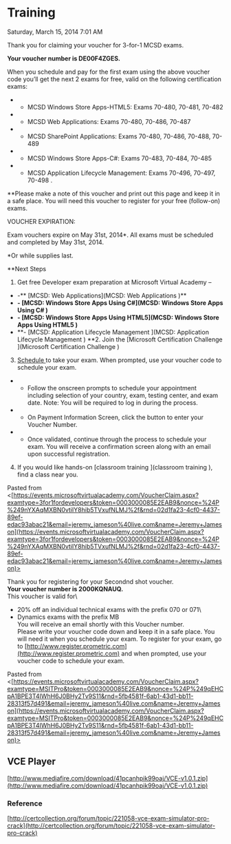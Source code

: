 ﻿# Training

Saturday, March 15, 2014
7:01 AM

Thank you for claiming your voucher for 3-for-1 MCSD exams.

**Your voucher number is DE00F4ZGES.**

When you schedule and pay for the first exam using the above voucher code you’ll get the next 2 exams for free, valid on the following certification exams:

- - MCSD Windows Store Apps-HTML5: Exams 70-480, 70-481, 70-482
- - MCSD Web Applications: Exams 70-480, 70-486, 70-487
- - MCSD SharePoint Applications: Exams 70-480, 70-486, 70-488, 70-489
- - MCSD Windows Store Apps-C#: Exams 70-483, 70-484, 70-485
- - MCSD Application Lifecycle Management: Exams 70-496, 70-497, 70-498 .**Please make a note of this voucher and print out this page and keep it in a safe place. You will need this voucher to register for your free (follow-on) exams.VOUCHER EXPIRATION:Exam vouchers expire on May 31st, 2014*. All exams must be scheduled and completed by May 31st, 2014.*Or while supplies last.**Next Steps1. Get free Developer exam preparation at Microsoft Virtual Academy –
- -** [MCSD: Web Applications](MCSD: Web Applications )**
- **- [MCSD: Windows Store Apps Using C#](MCSD: Windows Store Apps Using C# )**
- **- [MCSD: Windows Store Apps Using HTML5](MCSD: Windows Store Apps Using HTML5 )**
- **- [MCSD: Application Lifecycle Management ](MCSD: Application Lifecycle Management )**2. Join the [Microsoft Certification Challenge ](Microsoft Certification Challenge )3. [Schedule ](Schedule )to take your exam. When prompted, use your voucher code to schedule your exam.
- - Follow the onscreen prompts to schedule your appointment including selection of your country, exam, testing center, and exam date. Note: You will be required to log in during the process.
- - On Payment Information Screen, click the button to enter your Voucher Number.
- - Once validated, continue through the process to schedule your exam. You will receive a confirmation screen along with an email upon successful registration.4. If you would like hands-on [classroom training ](classroom training ), find a class near you.

Pasted from <[https://events.microsoftvirtualacademy.com/VoucherClaim.aspx?examtype=3for1fordevelopers&token=0003000085E2EAB9&nonce=%24P%249nYXAqMXBN0vtiIY8hib5TVxufNLMJ%2f&rnd=02d1fa23-4cf0-4437-89ef-edac93abac21&email=jeremy_jameson%40live.com&name=Jeremy+Jameson](https://events.microsoftvirtualacademy.com/VoucherClaim.aspx?examtype=3for1fordevelopers&token=0003000085E2EAB9&nonce=%24P%249nYXAqMXBN0vtiIY8hib5TVxufNLMJ%2f&rnd=02d1fa23-4cf0-4437-89ef-edac93abac21&email=jeremy_jameson%40live.com&name=Jeremy+Jameson)>

Thank you for registering for your Secondnd shot voucher.\
**Your voucher number is 2000KQNAUQ.**\
This voucher is valid for\
- 20% off an individual technical exams with the prefix 070 or 071\
- Dynamics exams with the prefix MB\
You will receive an email shortly with this Voucher number.\
Please write your voucher code down and keep it in a safe place. You will need it when you schedule your exam. To register for your exam, go to [http://www.register.prometric.com](http://www.register.prometric.com) and when prompted, use your voucher code to schedule your exam.

Pasted from <[https://events.microsoftvirtualacademy.com/VoucherClaim.aspx?examtype=MSITPro&token=0003000085E2EAB9&nonce=%24P%249qEHCpA1BPE3T4IWhH6J0BHy2Tv9S11&rnd=5fb4581f-6ab1-43d1-bb11-28313f57d491&email=jeremy_jameson%40live.com&name=Jeremy+Jameson](https://events.microsoftvirtualacademy.com/VoucherClaim.aspx?examtype=MSITPro&token=0003000085E2EAB9&nonce=%24P%249qEHCpA1BPE3T4IWhH6J0BHy2Tv9S11&rnd=5fb4581f-6ab1-43d1-bb11-28313f57d491&email=jeremy_jameson%40live.com&name=Jeremy+Jameson)>

## VCE Player

[http://www.mediafire.com/download/41pcanhpik99oaj/VCE-v1.0.1.zip](http://www.mediafire.com/download/41pcanhpik99oaj/VCE-v1.0.1.zip)

### Reference

[http://certcollection.org/forum/topic/221058-vce-exam-simulator-pro-crack](http://certcollection.org/forum/topic/221058-vce-exam-simulator-pro-crack)
